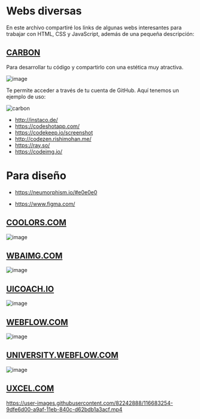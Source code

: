# Webs diversas

En este archivo compartiré los links de algunas webs interesantes para trabajar con HTML, CSS y JavaScript, además de una pequeña descripción:

## [CARBON](https://carbon.now.sh/?fbclid=IwAR1zOlNoRJ7nckdnJY9Vq-aEIbpjhpNf6HMG05C1gHaPfC2Rh_mH8JsryUM)

Para desarrollar tu código y compartirlo con una estética muy atractiva.

![image](https://user-images.githubusercontent.com/82242888/114538601-d97d0580-9c53-11eb-8802-26c4124f3ed2.png)

Te permite acceder a través de tu cuenta de GitHub. Aquí tenemos un ejemplo de uso:

![carbon](https://user-images.githubusercontent.com/82242888/114539096-688a1d80-9c54-11eb-92c0-1e72d58c3cfb.png)

- http://instaco.de/
- https://codeshotapp.com/
- https://codekeep.io/screenshot
- http://codezen.rishimohan.me/
- https://ray.so/
- https://codeimg.io/


# Para diseño

- https://neumorphism.io/#e0e0e0

- https://www.figma.com/

## [COOLORS.COM](https://coolors.co/)

![image](https://user-images.githubusercontent.com/82242888/116683410-daca6400-a9af-11eb-8c08-8e6f9055c0cc.png)

## [WBAIMG.COM](webaim.org)

![image](https://user-images.githubusercontent.com/82242888/116683538-0f3e2000-a9b0-11eb-841d-2818b88f1e43.png)

## [UICOACH.IO](https://uicoach.io/) 
![image](https://user-images.githubusercontent.com/82242888/116683857-75c33e00-a9b0-11eb-8fff-577dd517af04.png)

## [WEBFLOW.COM](webflow.com)
![image](https://user-images.githubusercontent.com/82242888/116684076-c6d33200-a9b0-11eb-80d3-4375a1e576eb.png)

## [UNIVERSITY.WEBFLOW.COM](https://university.webflow.com/lesson/symbols?utm_source=symbol-fields-learn-more#define-override-fields)
![image](https://user-images.githubusercontent.com/82242888/116683986-a3a88280-a9b0-11eb-8e57-098a6d4a58c6.png)

## [UXCEL.COM](https://uxcel.com/)


https://user-images.githubusercontent.com/82242888/116683254-9dfe6d00-a9af-11eb-840c-d62bdb1a3acf.mp4

